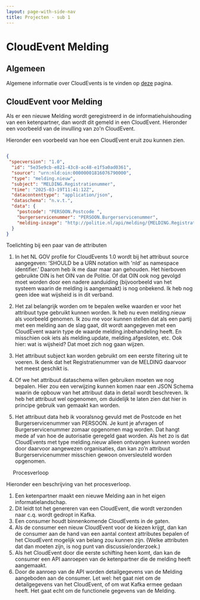 ```yaml
---
layout: page-with-side-nav
title: Projecten - sub 1 
---
```


# CloudEvent Melding 

## Algemeen
Algemene informatie over CloudEvents is te vinden op [deze](https://cloudevents.io/) pagina.

## CloudEvent voor Melding 
Als er een nieuwe Melding wordt geregistreerd in de informatiehuishouding van een ketenpartner, dan wordt dit gemeld in een CloudEvent. Hieronder een voorbeeld van de invulling van zo'n CloudEvent. 

Hieronder een voorbeeld van hoe een CloudEvent eruit zou kunnen zien. 

```json

{
 "specversion": "1.0",
  "id": "5e35e9cb-e821-43c8-ac48-e1f5a0ad0361",
  "source": "urn:nld:oin:00000001816076790000",
  "type": "melding.nieuw",
  "subject": "MELDING.Registratienummer",
  "time": "2025-03-19T11:41:12Z",
  "datacontenttype": "application/json",
  "dataschema": "n.v.t.",
  "data": {
    "postcode": "PERSOON.Postcode ",
    "burgerservicenummer": "PERSOON.Burgerservicenummer",
    "melding-inzage": "http://politie.nl/api/melding/{MELDING.Registratienummer}",
  }
}

```

Toelichting bij een paar van de attributen

1.	In het NL GOV profile for CloudEvents 1.0 wordt bij het attribuut source aangegeven: ‘SHOULD be a URN notation with 'nld' as namespace identifier.’ Daarom heb ik me daar maar aan gehouden. Het hierboven gebruikte OIN is het OIN van de Politie. Of dat OIN ook nog gevolgd moet worden door een nadere aanduiding (bijvoorbeeld van het systeem waarin de melding is aangemaakt) is nog onbekend. Ik heb nog geen idee wat wijsheid is in dit verband. 

2.	Het zal belangrijk worden om te bepalen welke waarden er voor het attribuut type gebruikt kunnen worden. Ik heb nu even melding.nieuw als voorbeeld genomen. Ik zou me voor kunnen stellen dat als een partij met een melding aan de slag gaat, dit wordt aangegeven met een CloudEvent waarin type de waarde melding.inbehandeling heeft. En misschien ook iets als melding.update, melding.afgesloten, etc. Ook hier: wat is wijsheid? Dat moet zich nog gaan wijzen. 

3.	Het attribuut subject kan worden gebruikt om een eerste filtering uit te voeren. Ik denk dat het Registratienummer van de MELDING daarvoor het meest geschikt is. 

4.	Of we het attribuut dataschema willen gebruiken moeten we nog bepalen. Hier zou een verwijzing kunnen komen naar een JSON Schema waarin de opbouw van het attribuut data in detail wordt beschreven. Ik heb het attribuut wel opgenomen, om duidelijk te laten zien dat hier in principe gebruik van gemaakt kan worden. 

5.	Het attribuut data heb ik vooralsnog gevuld met de Postcode en het Burgerservicenummer van PERSOON. Je kunt je afvragen of Burgerservicenummer zomaar opgenomen mag worden. Dat hangt mede af van hoe de autorisatie geregeld gaat worden. Als het zo is dat CloudEvents met type melding.nieuw alleen ontvangen kunnen worden door daarvoor aangewezen organisaties, dan kan zo’n attribuut Burgerservicenummer misschien gewoon onversleuteld worden opgenomen. 

 
Procesverloop 

Hieronder een beschrijving van het procesverloop. 

1.	Een ketenpartner maakt een nieuwe Melding aan in het eigen informatielandschap. 
2.	Dit leidt tot het genereren van een CloudEvent, die wordt verzonden naar c.q. wordt gedropt in Kafka. 
3.	Een consumer houdt binnenkomende CloudEvents in de gaten. 
4.	Als de consumer een nieuw CloudEvent voor de kiezen krijgt, dan kan de consumer aan de hand van een aantal context attributes bepalen of het CloudEvent mogelijk van belang zou kunnen zijn. (Welke attributen dat dan moeten zijn, is nog punt van discussie/onderzoek.)
5.	Als het CloudEvent door die eerste schifting heen komt, dan kan de consumer een API aanroepen van de ketenpartner die de melding heeft aangemaakt. 
6.	Door de aanroep van de API worden detailgegevens van de Melding aangeboden aan de consumer. Let wel: het gaat niet om de detailgegevens van het CloudEvent, of om wat Kafka ermee gedaan heeft. Het gaat echt om de functionele gegevens van de Melding. 



